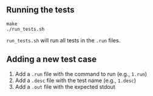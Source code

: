 ## Running the tests

```
make
./run_tests.sh
```

`run_tests.sh` will run all tests in the `.run` files.

## Adding a new test case

1. Add a `.run` file with the command to run (e.g., `1.run`)
1. Add a `.desc` file with the test name (e.g., `1.desc`)
1. Add a `.out` file with the expected stdout
